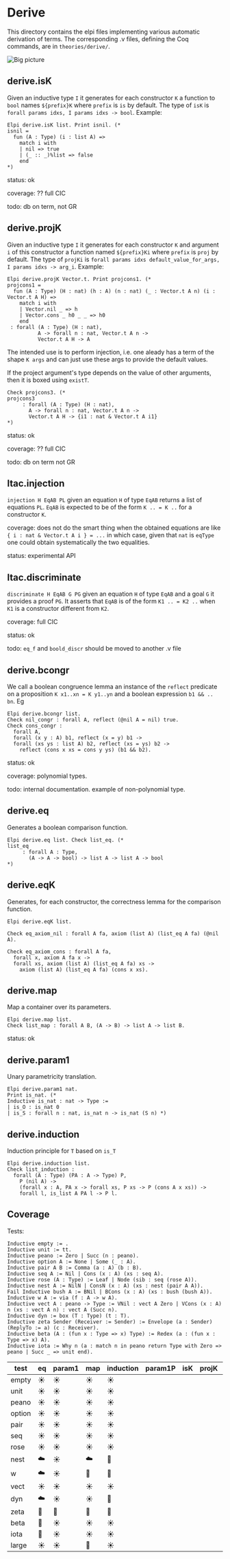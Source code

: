 # Derive

This directory contains the elpi files implementing various automatic
derivation of terms.  The corresponding .v files, defining the Coq commands,
are in `theories/derive/`.

![Big picture](derive.svg)


## derive.isK

Given an inductive type `I` it generates for each constructor `K` a function to
`bool` names `${prefix}K` where `prefix` is `is` by default. The type of `isK`
is `forall params idxs, I params idxs -> bool`.
Example: 
```coq
Elpi derive.isK list. Print isnil. (*
isnil = 
  fun (A : Type) (i : list A) =>
    match i with
    | nil => true
    | (_ :: _)%list => false
    end
*)
```

status: ok

coverage: ?? full CIC

todo: db on term, not GR

## derive.projK

Given an inductive type `I` it generates for each constructor `K` and argument
`i` of this constructor a function named `${prefix}Ki` where `prefix` is `proj`
by default. The type of `projKi` is `forall params idxs default_value_for_args,
I params idxs -> arg_i`.
Example:
```coq
Elpi derive.projK Vector.t. Print projcons1. (*
projcons1 = 
  fun (A : Type) (H : nat) (h : A) (n : nat) (_ : Vector.t A n) (i : Vector.t A H) =>
    match i with
    | Vector.nil _ => h
    | Vector.cons _ h0 _ _ => h0
    end
 : forall (A : Type) (H : nat),
          A -> forall n : nat, Vector.t A n ->
          Vector.t A H -> A
```
The intended use is to perform injection, i.e. one aleady has a term of the
shape `K args` and can just use these args to provide the default values.

If the project argument's type depends on the value of other arguments, then it
is boxed using `existT`.
```coq
Check projcons3. (*
projcons3
     : forall (A : Type) (H : nat),
       A -> forall n : nat, Vector.t A n ->
       Vector.t A H -> {i1 : nat & Vector.t A i1}
*)
```

status: ok

coverage: ?? full CIC

todo: db on term not GR

## ltac.injection

`injection H EqAB PL` given an equation `H` of type `EqAB` returns a list
of equations `PL`. `EqAB` is expected to be of the form `K .. = K ..` for
a constructor `K`.

coverage: does not do the smart thing when the obtained equations are like `{ i : nat & Vector.t A i } = ...` in which case, given that `nat` is `eqType` one could obtain systematically the two equalities.

status: experimental API

## ltac.discriminate

`discriminate H EqAB G PG` given an equation `H` of type `EqAB` and
a goal `G` it provides a proof `PG`. It asserts that `EqAB` is of
the form `K1 .. = K2 ..` when `K1` is a constructor different from `K2`.

coverage: full CIC

status: ok

todo: `eq_f` and `boold_discr` should be moved to another .v file


## derive.bcongr

We call a boolean congruence lemma an instance of the `reflect` predicate
on a proposition `K x1..xn = K y1..yn` and a boolean expression `b1 && .. bn`.
Eg
```coq
Elpi derive.bcongr list.
Check nil_congr : forall A, reflect (@nil A = nil) true.
Check cons_congr :
  forall A,
  forall (x y : A) b1, reflect (x = y) b1 ->
  forall (xs ys : list A) b2, reflect (xs = ys) b2 ->
    reflect (cons x xs = cons y ys) (b1 && b2).
```

status: ok

coverage: polynomial types.

todo: internal documentation. example of non-polynomial type.

## derive.eq

Generates a boolean comparison function.

```coq
Elpi derive.eq list. Check list_eq. (*
list_eq
     : forall A : Type,
       (A -> A -> bool) -> list A -> list A -> bool
*)
```

## derive.eqK

Generates, for each constructor, the correctness lemma for the comparison
function.

```coq
Elpi derive.eqK list.

Check eq_axiom_nil : forall A fa, axiom (list A) (list_eq A fa) (@nil A).

Check eq_axiom_cons : forall A fa,
  forall x, axiom A fa x ->
  forall xs, axiom (list A) (list_eq A fa) xs ->
    axiom (list A) (list_eq A fa) (cons x xs).
```

## derive.map

Map a container over its parameters. 

```coq
Elpi derive.map list.
Check list_map : forall A B, (A -> B) -> list A -> list B.
```

status: ok

## derive.param1

Unary parametricity translation.

```coq
Elpi derive.param1 nat.
Print is_nat. (*
Inductive is_nat : nat -> Type :=
| is_O : is_nat 0
| is_S : forall n : nat, is_nat n -> is_nat (S n) *)
```

## derive.induction

Induction principle for `T` based on `is_T`

```coq
Elpi derive.induction list.
Check list_induction :
  forall (A : Type) (PA : A -> Type) P,
    P (nil A) ->
    (forall x : A, PA x -> forall xs, P xs -> P (cons A x xs)) ->
    forall l, is_list A PA l -> P l.
```

## Coverage

Tests:

```coq
Inductive empty := .
Inductive unit := tt.
Inductive peano := Zero | Succ (n : peano).
Inductive option A := None | Some (_ : A).
Inductive pair A B := Comma (a : A) (b : B).
Inductive seq A := Nil | Cons (x : A) (xs : seq A).
Inductive rose (A : Type) := Leaf | Node (sib : seq (rose A)).
Inductive nest A := NilN | ConsN (x : A) (xs : nest (pair A A)).
Fail Inductive bush A := BNil | BCons (x : A) (xs : bush (bush A)).
Inductive w A := via (f : A -> w A).
Inductive vect A : peano -> Type := VNil : vect A Zero | VCons (x : A) n (xs : vect A n) : vect A (Succ n).
Inductive dyn := box (T : Type) (t : T).
Inductive zeta Sender (Receiver := Sender) := Envelope (a : Sender) (ReplyTo := a) (c : Receiver).
Inductive beta (A : (fun x : Type => x) Type) := Redex (a : (fun x : Type => x) A).
Inductive iota := Why n (a : match n in peano return Type with Zero => peano | Succ _ => unit end).
```

test   | eq      | param1  | map     | induction | param1P | isK | projK | injection | discriminate | bcongr | eqK | eqcorrect | eqOK
-------|---------|---------|---------|-----------|---------|-----|-------|-----------|--------------|--------|-----|-----------|-----
empty  | :sunny: | :sunny: | :sunny: | :sunny:   |
unit   | :sunny: | :sunny: | :sunny: | :sunny:   |
peano  | :sunny: | :sunny: | :sunny: | :sunny:   |
option | :sunny: | :sunny: | :sunny: | :sunny:   |
pair   | :sunny: | :sunny: | :sunny: | :sunny:   |
seq    | :sunny: | :sunny: | :sunny: | :sunny:   |
rose   | :sunny: | :sunny: | :sunny: | :sunny:   |
nest   | :cloud: | :sunny: | :cloud: | :bug:     |
w      | :cloud: | :sunny: | :bug:   | :bug:     |
vect   | :sunny: | :sunny: | :sunny: | :sunny:   |
dyn    | :cloud: | :sunny: | :sunny: | :bug:     |
zeta   | :bug:   | :bug:   | :bug:   | :bug:     |
beta   | :bug:   | :sunny: | :sunny: | :sunny:   |
iota   | :bug:   | :sunny: | :sunny: | :sunny:   |
large  | :sunny: | :sunny: | :bug:   | :sunny:   |
